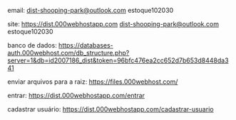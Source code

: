 email: 
dist-shooping-park@outlook.com
estoque102030

site:
https://dist.000webhostapp.com
dist-shooping-park@outlook.com
estoque102030

banco de dados:
https://databases-auth.000webhost.com/db_structure.php?server=1&db=id2007186_dist&token=96bfc476ea2cc652d7b653d8448da341

enviar arquivos para a raiz:
https://files.000webhost.com/

entrar:
https://dist.000webhostapp.com/entrar

cadastrar usuário:
https://dist.000webhostapp.com/cadastrar-usuario
